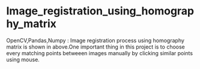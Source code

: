 # Image_registration_using_homography_matrix
OpenCV,Pandas,Numpy :
Image registration process using homography matrix is shown in above.One important thing in this project is to choose every matching points betweeen images manually by clicking similar points using mouse.

